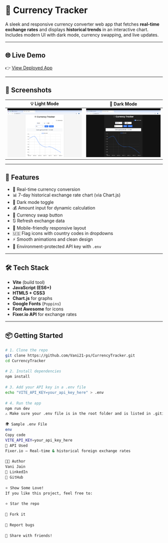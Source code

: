 # 💱 Currency Tracker

A sleek and responsive currency converter web app that fetches **real-time exchange rates** and displays **historical trends** in an interactive chart. Includes modern UI with dark mode, currency swapping, and live updates.

---

## 🌐 Live Demo  
👉 [View Deployed App](https://currency-tracker-weld.vercel.app/)

---

## 📸 Screenshots

| 💡 Light Mode | 🌙 Dark Mode |
|--------------|-------------|
| ![Light Mode](./screenshots/light.png) | ![Dark Mode](./screenshots/dark.png) |

---

## 🚀 Features

- 🔄 Real-time currency conversion
- 📊 7-day historical exchange rate chart (via Chart.js)
- 🌙 Dark mode toggle
- 💰 Amount input for dynamic calculation
- 🔁 Currency swap button
- 🔃 Refresh exchange data
- 📱 Mobile-friendly responsive layout
- 🇺🇸 Flag icons with country codes in dropdowns
- ⚡ Smooth animations and clean design
- 🔐 Environment-protected API key with `.env`

---

## 🛠️ Tech Stack

- **Vite** (build tool)
- **JavaScript (ES6+)**
- **HTML5 + CSS3**
- **Chart.js** for graphs
- **Google Fonts** (`Poppins`)
- **Font Awesome** for icons
- **Fixer.io API** for exchange rates

---

## 📦 Getting Started

```bash
# 1. Clone the repo
git clone https://github.com/Vani21-ps/CurrencyTracker.git
cd CurrencyTracker

# 2. Install dependencies
npm install

# 3. Add your API key in a .env file
echo "VITE_API_KEY=your_api_key_here" > .env

# 4. Run the app
npm run dev
⚠️ Make sure your .env file is in the root folder and is listed in .gitignore to keep your key private.

🌍 Sample .env File
env
Copy code
VITE_API_KEY=your_api_key_here
🔐 API Used
Fixer.io – Real-time & historical foreign exchange rates

👩‍💻 Author
Vani Jain
🔗 LinkedIn
🐙 GitHub

⭐️ Show Some Love!
If you like this project, feel free to:

⭐️ Star the repo

🍴 Fork it

🐛 Report bugs

📢 Share with friends!
